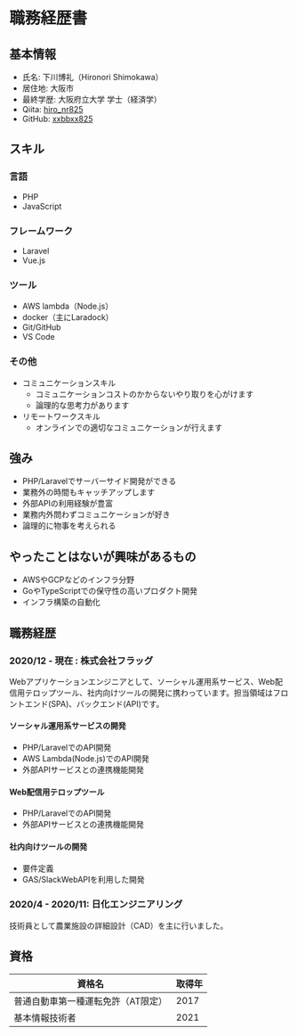 # 職務経歴書

## 基本情報

- 氏名: 下川博礼（Hironori Shimokawa）
- 居住地: 大阪市
- 最終学歴: 大阪府立大学 学士（経済学）
- Qiita: [hiro_nr825](https://qiita.com/hiro_nr825)
- GitHub: [xxbbxx825](https://github.com/xxbbxx825)

## スキル
### 言語

- PHP
- JavaScript

### フレームワーク

- Laravel
- Vue.js

### ツール
- AWS lambda（Node.js）
- docker（主にLaradock）
- Git/GitHub
- VS Code

### その他
- コミュニケーションスキル
  - コミュニケーションコストのかからないやり取りを心がけます
  - 論理的な思考力があります
- リモートワークスキル
  - オンラインでの適切なコミュニケーションが行えます

## 強み

- PHP/Laravelでサーバーサイド開発ができる
- 業務外の時間もキャッチアップします
- 外部APIの利用経験が豊富
- 業務内外問わずコミュニケーションが好き
- 論理的に物事を考えられる

## やったことはないが興味があるもの

- AWSやGCPなどのインフラ分野
- GoやTypeScriptでの保守性の高いプロダクト開発
- インフラ構築の自動化

## 職務経歴

### 2020/12 - 現在 : 株式会社フラッグ

Webアプリケーションエンジニアとして、ソーシャル運用系サービス、Web配信用テロップツール、社内向けツールの開発に携わっています。担当領域はフロントエンド(SPA)、バックエンド(API)です。

#### ソーシャル運用系サービスの開発

- PHP/LaravelでのAPI開発
- AWS Lambda(Node.js)でのAPI開発
- 外部APIサービスとの連携機能開発

#### Web配信用テロップツール

- PHP/LaravelでのAPI開発
- 外部APIサービスとの連携機能開発

#### 社内向けツールの開発

- 要件定義
- GAS/SlackWebAPIを利用した開発

### 2020/4 - 2020/11: 日化エンジニアリング

技術員として農業施設の詳細設計（CAD）を主に行いました。

## 資格

|資格名|取得年|
|---|-----|
|普通自動車第一種運転免許（AT限定）|2017|
|基本情報技術者|2021|
